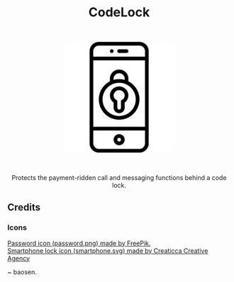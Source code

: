 <h1 align="center">CodeLock</h1>

<br/>
<p align="center">
	<img src="smartphone.svg" height="250px" />
</p>
<br/>

<p align="center">Protects the payment-ridden call and messaging functions behind a code lock.</p>

## Credits

### Icons
<a href="https://www.flaticon.com/free-icon/password_417662#term=password protection&page=1&position=32">Password icon (password.png) made by FreePik.</a><br/>
<a href="https://www.flaticon.com/free-icon/smartphone_480942#term=call lock&page=1&position=10">Smartphone lock icon (smartphone.svg) made by Creaticca Creative Agency</a>

~ baosen.